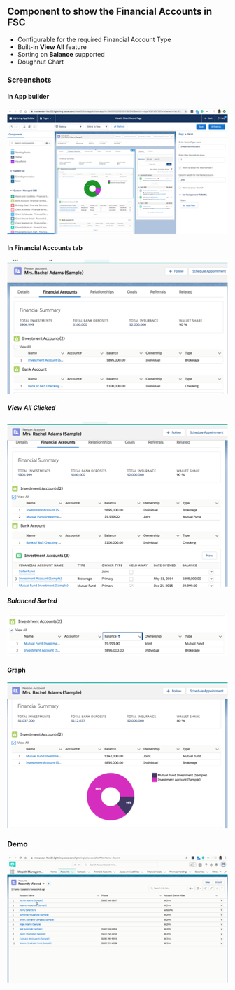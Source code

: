## Component to show the Financial Accounts in FSC 

- Configurable for the required Financial Account Type
- Built-in **View All** feature
- Sorting on **Balance** supported
- Doughnut Chart 

### Screenshots

#### In App builder
![app builder - comp](img/fa-comp-ab-2.png)


#### In Financial Accounts tab
![comp](img/fa-comp-1.png)

##### View All Clicked
![comp](img/fa-comp-3.png)

##### Balanced Sorted 
![comp](img/fa-comp-sorted.png)

#### Graph
![comp](img/fa-chart-2.png)




### Demo

![Demo of the component in action](img/fa-comp-1.gif)

